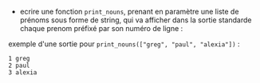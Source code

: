 - ecrire une fonction `print_nouns`, prenant en paramètre une liste de prénoms sous forme de string, qui va afficher dans la sortie standarde chaque prenom préfixé par son numéro de ligne :

exemple d'une sortie pour `print_nouns(["greg", "paul", "alexia"])` :

```
1 greg
2 paul
3 alexia
```
